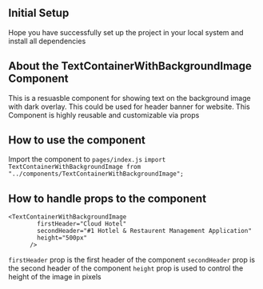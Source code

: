 ## Initial Setup

Hope you have successfully set up the project in your local system and install all dependencies

## About the TextContainerWithBackgroundImage Component

This is a resuasble component for showing text on the background image with dark overlay. This could be used for header banner for website. This Component is highly reusable and customizable via props

## How to use the component

Import the component to `pages/index.js`
`import TextContainerWithBackgroundImage from "../components/TextContainerWithBackgroundImage";`

## How to handle props to the component

```
<TextContainerWithBackgroundImage
        firstHeader="Cloud Hotel"
        secondHeader="#1 Hotlel & Restaurent Management Application"
        height="500px"
      />
```

`firstHeader` prop is the first header of the component
`secondHeader` prop is the second header of the component
`height` prop is used to control the height of the image in pixels
